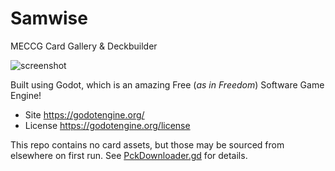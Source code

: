 # Samwise
MECCG Card Gallery &amp; Deckbuilder

![screenshot](https://user-images.githubusercontent.com/18179992/155857321-aa5e0913-bb10-45e8-9468-303b8769538b.png)


Built using Godot, which is an amazing Free (_as in Freedom_) Software Game Engine!
- Site https://godotengine.org/
- License https://godotengine.org/license

This repo contains no card assets, but those may be sourced from elsewhere on first run. See [PckDownloader.gd](./scenes/PckDownloader.gd) for details.
